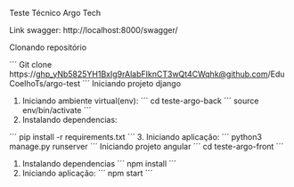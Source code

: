 Teste Técnico Argo Tech

Link swagger:
http://localhost:8000/swagger/

Clonando repositório

´´´
Git clone  https://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@github.com/EduCoelhoTs/argo-test
´´´
Iniciando projeto django

1. Iniciando ambiente virtual(env):
´´´
cd teste-argo-back
´´´
source env/bin/activate
´´´
1. Instalando dependencias:

´´´
pip install -r requirements.txt
´´´
3. Iniciando aplicação:
´´´
python3 manage.py runserver
´´´
Iniciando projeto angular
´´´
 cd teste-argo-front
´´´

1. Instalando dependencias
´´´
npm install
´´´
2. Iniciando aplicação:
´´´
npm start
´´´
